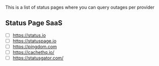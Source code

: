 This is a list of status pages where you can query outages per provider

## Status Page SaaS

- [ ] https://status.io
- [ ] https://statuspage.io
- [ ] https://pingdom.com
- [ ] https://cachethq.io/
- [ ] https://statusgator.com/
